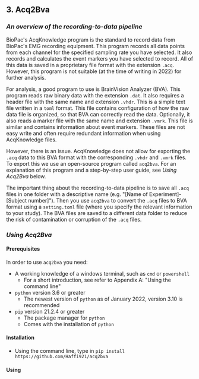 ## 3\. Acq2Bva

### *An overview of the recording-to-data pipeline*
BioPac's AcqKnowledge program is the standard to record data from BioPac's EMG recording equipment. This program records all data points from each channel for the specified sampling rate you have selected. It also records and calculates the event markers you have selected to record. All of this data is saved in a proprietary file format with the extension `.acq`. However, this program is not suitable (at the time of writing in 2022) for further analysis.

For analysis, a good program to use is BrainVision Analyzer (BVA). This program reads raw binary data with the extension `.dat`. It also requires a header file with the same name and extension `.vhdr`. This is a simple text file written in a `toml` format. This file contains configuration of how the raw data file is organized, so that BVA can correctly read the data. Optionally, it also reads a marker file with the same name and extension `.vmrk`. This file is similar and contains information about event markers. These files are not easy write and often require redundant information when using AcqKnowledge files.

However, there is an issue. AcqKnowledge does not allow for exporting the `.acq` data to this BVA format with the corresponding `.vhdr` and `.vmrk` files. To export this we use an open-source program called `acq2bva`. For an explanation of this program and a step-by-step user guide, see *Using Acq2Bva* below.

The important thing about the recording-to-data pipeline is to save all `.acq` files in one folder with a descriptive name (e.g. "[Name of Experiment]-[Subject number]"). Then you use `acq2bva` to convert the `.acq` files to BVA format using a `setting.toml` file (where you specify the relevant information to your study). The BVA files are saved to a different data folder to reduce the risk of contamination or corruption of the `.acq` files.

### *Using Acq2Bva*
#### **Prerequisites**
In order to use `acq2bva` you need:

* A working knowledge of a windows terminal, such as `cmd` or `powershell`
  * For a short introduction, see refer to Appendix A: "Using the command line"
* `python` version 3.6 or greater
  * The newest version of `python` as of January 2022, version 3.10 is recommended
* `pip` version 21.2.4 or greater
  * The package manager for `python`
  * Comes with the installation of `python`

#### **Installation**
* Using the command line, type in `pip install https://github.com/Haffi921/acq2bva`

#### **Using**
